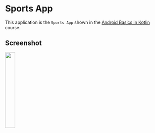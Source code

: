 # Sports App

This application is the <code>Sports App</code> shown in the [Android Basics in Kotlin](https://developer.android.com/courses/android-basics-kotlin/course) course.

## Screenshot
<p>
<img width="25%" src="https://github.com/tariksafakutuk/Android-Basics-in-Kotlin/assets/58528205/f6c25913-4e58-4639-8136-a8e1d5d438e6" alt="">
</p>